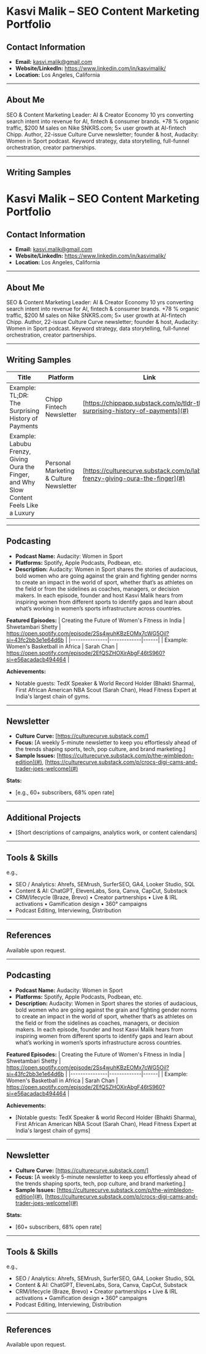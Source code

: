 # Kasvi Malik – SEO Content Marketing Portfolio

## Contact Information
- **Email:** kasvi.malik@gmail.com
- **Website/LinkedIn:** https://www.linkedin.com/in/kasvimalik/
- **Location:** Los Angeles, California

---

## About Me

SEO & Content Marketing Leader: AI & Creator Economy
10 yrs converting search intent into revenue for AI, fintech & consumer brands. +78 % organic traffic, $200 M sales on Nike SNKRS.com; 5× user growth at AI-fintech Chipp. Author, 22-issue Culture Curve newsletter; founder & host, Audacity: Women in Sport podcast. Keyword strategy, data storytelling, full-funnel orchestration, creator partnerships.

---

## Writing Samples

# Kasvi Malik – SEO Content Marketing Portfolio

## Contact Information
- **Email:** kasvi.malik@gmail.com
- **Website/LinkedIn:** https://www.linkedin.com/in/kasvimalik/
- **Location:** Los Angeles, California

---

## About Me

SEO & Content Marketing Leader: AI & Creator Economy
10 yrs converting search intent into revenue for AI, fintech & consumer brands. +78 % organic traffic, $200 M sales on Nike SNKRS.com; 5× user growth at AI-fintech Chipp. Author, 22-issue Culture Curve newsletter; founder & host, Audacity: Women in Sport podcast. Keyword strategy, data storytelling, full-funnel orchestration, creator partnerships.

---

## Writing Samples

| Title | Platform | Link | 
|-------|----------|------|
| Example: TL;DR: The Surprising History of Payments | Chipp Fintech Newsletter | [https://chippapp.substack.com/p/tldr-the-surprising-history-of-payments](#)
| Example: Labubu Frenzy, Giving Oura the Finger, and Why Slow Content Feels Like a Luxury | Personal Marketing & Culture Newsletter | [https://culturecurve.substack.com/p/labubu-frenzy-giving-oura-the-finger](#)

---

## Podcasting

- **Podcast Name:** Audacity: Women in Sport
- **Platforms:** Spotify, Apple Podcasts, Podbean, etc.
- **Description:** Audacity: Women in Sport shares the stories of audacious, bold women who are going against the grain and fighting gender norms to create an impact in the world of sport, whether that’s as athletes on the field or from the sidelines as coaches, managers, or decision makers. In each episode, founder and host Kasvi Malik hears from inspiring women from different sports to identify gaps and learn about what’s working in women’s sports infrastructure across countries.

**Featured Episodes:**
| Creating the Future of Women's Fitness in India | Shwetambari Shetty | https://open.spotify.com/episode/2Ss4wuhKBzEOMx7cWG5Oil?si=43fc2bb3e1e64d6b |
|---------------|-------------|------|
| Example: Women's Basketball in Africa | Sarah Chan | https://open.spotify.com/episode/2EfQSZHOXirAbgF46tS960?si=e56acadacb494464 |

**Achievements:**  
- Notable guests: TedX Speaker & World Record Holder (Bhakti Sharma), First African American NBA Scout (Sarah Chan), Head Fitness Expert at India's largest chain of gyms.

---

## Newsletter

- **Culture Curve:** [https://culturecurve.substack.com/]
- **Focus:** [A weekly 5-minute newsletter to keep you effortlessly ahead of the trends shaping sports, tech, pop culture, and brand marketing.]
- **Sample Issues:** [https://culturecurve.substack.com/p/the-wimbledon-edition](#), [https://culturecurve.substack.com/p/crocs-digi-cams-and-trader-joes-welcome](#)

**Stats:**  
- [e.g., 60+ subscribers, 68% open rate]

---

## Additional Projects

- [Short descriptions of campaigns, analytics work, or content calendars]

---

## Tools & Skills

e.g.,  
- SEO / Analytics: Ahrefs, SEMrush, SurferSEO, GA4, Looker Studio, SQL
- Content & AI: ChatGPT, ElevenLabs, Sora, Canva, CapCut, Substack
- CRM/lifecycle (Braze, Brevo) • Creator partnerships • Live & IRL activations • Gamification design • 360° campaigns
- Podcast Editing, Interviewing, Distribution

---

## References

Available upon request.


---

## Podcasting

- **Podcast Name:** Audacity: Women in Sport
- **Platforms:** Spotify, Apple Podcasts, Podbean, etc.
- **Description:** Audacity: Women in Sport shares the stories of audacious, bold women who are going against the grain and fighting gender norms to create an impact in the world of sport, whether that’s as athletes on the field or from the sidelines as coaches, managers, or decision makers. In each episode, founder and host Kasvi Malik hears from inspiring women from different sports to identify gaps and learn about what’s working in women’s sports infrastructure across countries.

**Featured Episodes:**
| Creating the Future of Women's Fitness in India | Shwetambari Shetty | https://open.spotify.com/episode/2Ss4wuhKBzEOMx7cWG5Oil?si=43fc2bb3e1e64d6b |
|---------------|-------------|------|
| Example: Women's Basketball in Africa | Sarah Chan | https://open.spotify.com/episode/2EfQSZHOXirAbgF46tS960?si=e56acadacb494464 |

**Achievements:**  
- [Notable guests: TedX Speaker & world Record Holder (Bhakti Sharma), First African American NBA Scout (Sarah Chan), Head Fitness Expert at India's largest chain of gyms]

---

## Newsletter

- **Culture Curve:** [https://culturecurve.substack.com/]
- **Focus:** [A weekly 5-minute newsletter to keep you effortlessly ahead of the trends shaping sports, tech, pop culture, and brand marketing.]
- **Sample Issues:** [https://culturecurve.substack.com/p/the-wimbledon-edition](#), [https://culturecurve.substack.com/p/crocs-digi-cams-and-trader-joes-welcome](#)

**Stats:**  
- [60+ subscribers, 68% open rate]

---

## Tools & Skills

e.g.,  
- SEO / Analytics: Ahrefs, SEMrush, SurferSEO, GA4, Looker Studio, SQL
- Content & AI: ChatGPT, ElevenLabs, Sora, Canva, CapCut, Substack
- CRM/lifecycle (Braze, Brevo) • Creator partnerships • Live & IRL activations • Gamification design • 360° campaigns
- Podcast Editing, Interviewing, Distribution

---

## References

Available upon request.

